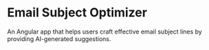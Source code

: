 # Email Subject Optimizer
An Angular app that helps users craft effective email subject lines by providing AI-generated suggestions.
